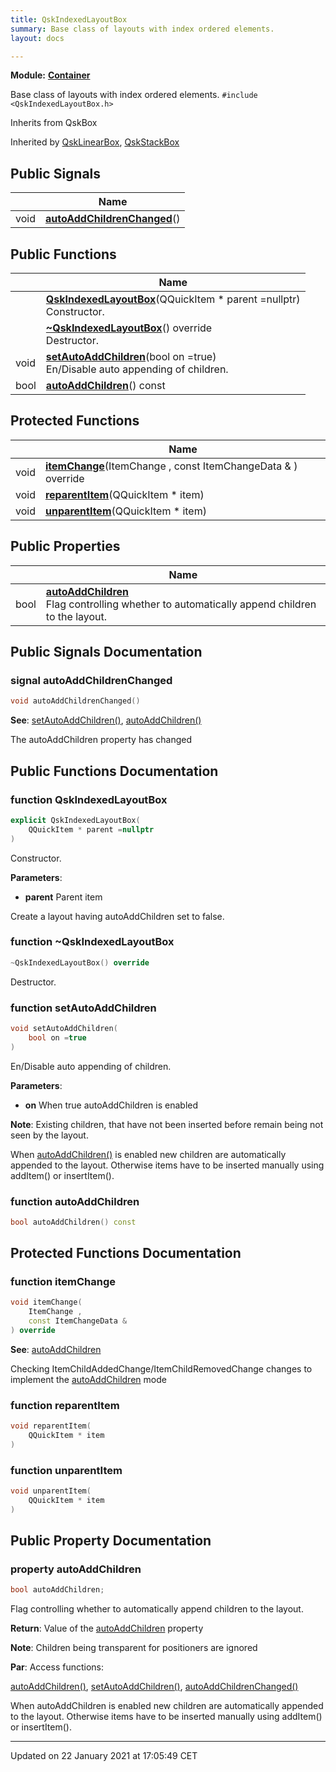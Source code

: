 ```yaml
---
title: QskIndexedLayoutBox
summary: Base class of layouts with index ordered elements. 
layout: docs

---
```



**Module:** **[Container](/docs/modules/group___container/)**



Base class of layouts with index ordered elements. 
`#include <QskIndexedLayoutBox.h>`

Inherits from QskBox

Inherited by [QskLinearBox](/docs/classes/class_qsk_linear_box/), [QskStackBox](/docs/classes/class_qsk_stack_box/)

## Public Signals

|                | Name           |
| -------------- | -------------- |
| void | **[autoAddChildrenChanged](/docs/classes/class_qsk_indexed_layout_box/#signal-autoaddchildrenchanged)**() |

## Public Functions

|                | Name           |
| -------------- | -------------- |
| | **[QskIndexedLayoutBox](/docs/classes/class_qsk_indexed_layout_box/#function-qskindexedlayoutbox)**(QQuickItem * parent =nullptr)<br>Constructor.  |
| | **[~QskIndexedLayoutBox](/docs/classes/class_qsk_indexed_layout_box/#function-~qskindexedlayoutbox)**() override<br>Destructor.  |
| void | **[setAutoAddChildren](/docs/classes/class_qsk_indexed_layout_box/#function-setautoaddchildren)**(bool on =true)<br>En/Disable auto appending of children.  |
| bool | **[autoAddChildren](/docs/classes/class_qsk_indexed_layout_box/#function-autoaddchildren)**() const |

## Protected Functions

|                | Name           |
| -------------- | -------------- |
| void | **[itemChange](/docs/classes/class_qsk_indexed_layout_box/#function-itemchange)**(ItemChange , const ItemChangeData & ) override |
| void | **[reparentItem](/docs/classes/class_qsk_indexed_layout_box/#function-reparentitem)**(QQuickItem * item) |
| void | **[unparentItem](/docs/classes/class_qsk_indexed_layout_box/#function-unparentitem)**(QQuickItem * item) |

## Public Properties

|                | Name           |
| -------------- | -------------- |
| bool | **[autoAddChildren](/docs/classes/class_qsk_indexed_layout_box/#property-autoaddchildren)** <br>Flag controlling whether to automatically append children to the layout.  |

## Public Signals Documentation

### signal autoAddChildrenChanged

```cpp
void autoAddChildrenChanged()
```


**See**: [setAutoAddChildren()](/docs/classes/class_qsk_indexed_layout_box/#function-setautoaddchildren), [autoAddChildren()](/docs/classes/class_qsk_indexed_layout_box/#property-autoaddchildren)

The autoAddChildren property has changed 


## Public Functions Documentation

### function QskIndexedLayoutBox

```cpp
explicit QskIndexedLayoutBox(
    QQuickItem * parent =nullptr
)
```

Constructor. 

**Parameters**: 

  * **parent** Parent item 


Create a layout having autoAddChildren set to false.


### function ~QskIndexedLayoutBox

```cpp
~QskIndexedLayoutBox() override
```

Destructor. 

### function setAutoAddChildren

```cpp
void setAutoAddChildren(
    bool on =true
)
```

En/Disable auto appending of children. 

**Parameters**: 

  * **on** When true autoAddChildren is enabled


**Note**: Existing children, that have not been inserted before remain being not seen by the layout. 

When [autoAddChildren()](/docs/classes/class_qsk_indexed_layout_box/#property-autoaddchildren) is enabled new children are automatically appended to the layout. Otherwise items have to be inserted manually using addItem() or insertItem().


### function autoAddChildren

```cpp
bool autoAddChildren() const
```


## Protected Functions Documentation

### function itemChange

```cpp
void itemChange(
    ItemChange ,
    const ItemChangeData & 
) override
```


**See**: [autoAddChildren](/docs/classes/class_qsk_indexed_layout_box/#property-autoaddchildren)

Checking ItemChildAddedChange/ItemChildRemovedChange changes to implement the [autoAddChildren](/docs/classes/class_qsk_indexed_layout_box/#property-autoaddchildren) mode


### function reparentItem

```cpp
void reparentItem(
    QQuickItem * item
)
```


### function unparentItem

```cpp
void unparentItem(
    QQuickItem * item
)
```


## Public Property Documentation

### property autoAddChildren

```cpp
bool autoAddChildren;
```

Flag controlling whether to automatically append children to the layout. 

**Return**: Value of the [autoAddChildren](/docs/classes/class_qsk_indexed_layout_box/#property-autoaddchildren) property 

**Note**: Children being transparent for positioners are ignored

**Par**: Access functions:

[autoAddChildren()](/docs/classes/class_qsk_indexed_layout_box/#property-autoaddchildren), [setAutoAddChildren()](/docs/classes/class_qsk_indexed_layout_box/#function-setautoaddchildren), [autoAddChildrenChanged()](/docs/classes/class_qsk_indexed_layout_box/#signal-autoaddchildrenchanged)

When autoAddChildren is enabled new children are automatically appended to the layout. Otherwise items have to be inserted manually using addItem() or insertItem().


-------------------------------

Updated on 22 January 2021 at 17:05:49 CET